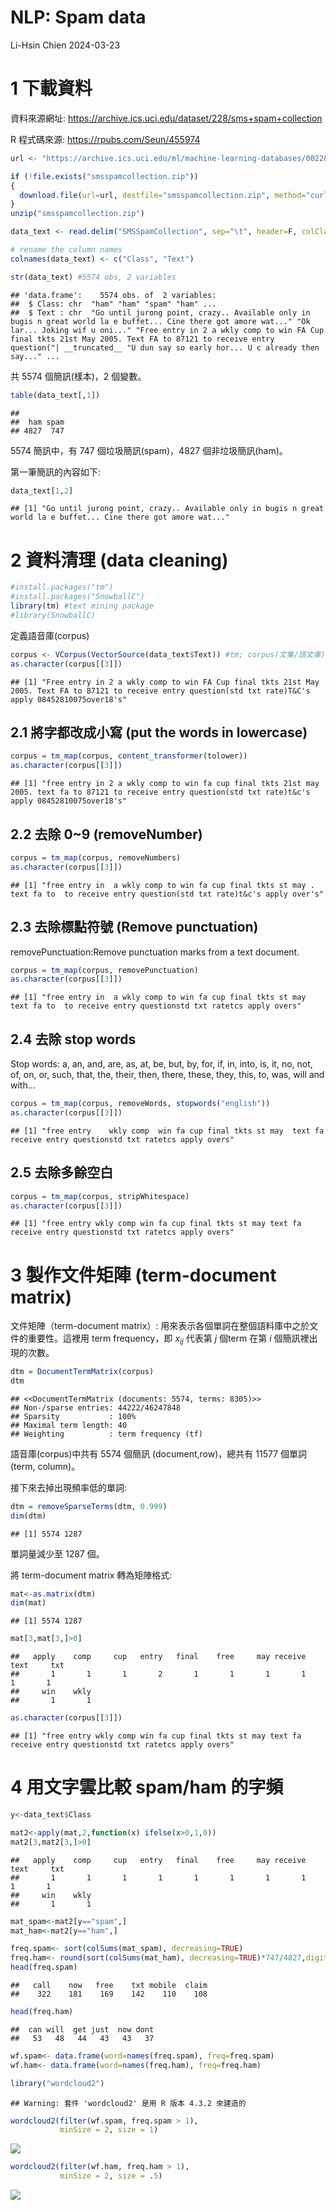 NLP: Spam data
================
Li-Hsin Chien
2024-03-23

# 1 下載資料

資料來源網址:
<https://archive.ics.uci.edu/dataset/228/sms+spam+collection>

R 程式碼來源: <https://rpubs.com/Seun/455974>

``` r
url <- "https://archive.ics.uci.edu/ml/machine-learning-databases/00228/smsspamcollection.zip"

if (!file.exists("smsspamcollection.zip")) 
{
  download.file(url=url, destfile="smsspamcollection.zip", method="curl")
}
unzip("smsspamcollection.zip")

data_text <- read.delim("SMSSpamCollection", sep="\t", header=F, colClasses="character", quote="")

# rename the column names
colnames(data_text) <- c("Class", "Text")

str(data_text) #5574 obs, 2 variables
```

    ## 'data.frame':    5574 obs. of  2 variables:
    ##  $ Class: chr  "ham" "ham" "spam" "ham" ...
    ##  $ Text : chr  "Go until jurong point, crazy.. Available only in bugis n great world la e buffet... Cine there got amore wat..." "Ok lar... Joking wif u oni..." "Free entry in 2 a wkly comp to win FA Cup final tkts 21st May 2005. Text FA to 87121 to receive entry question("| __truncated__ "U dun say so early hor... U c already then say..." ...

共 5574 個簡訊(樣本)，2 個變數。

``` r
table(data_text[,1])
```

    ## 
    ##  ham spam 
    ## 4827  747

5574 簡訊中，有 747 個垃圾簡訊(spam)，4827 個非垃圾簡訊(ham)。

第一筆簡訊的內容如下:

``` r
data_text[1,2]
```

    ## [1] "Go until jurong point, crazy.. Available only in bugis n great world la e buffet... Cine there got amore wat..."

# 2 資料清理 (data cleaning)

``` r
#install.packages("tm")
#install.packages("SnowballC")
library(tm) #text mining package
#library(SnowballC)
```

定義語音庫(corpus)

``` r
corpus <- VCorpus(VectorSource(data_text$Text)) #tm; corpus(文集/語文庫)
as.character(corpus[[3]])
```

    ## [1] "Free entry in 2 a wkly comp to win FA Cup final tkts 21st May 2005. Text FA to 87121 to receive entry question(std txt rate)T&C's apply 08452810075over18's"

## 2.1 將字都改成小寫 (put the words in lowercase)

``` r
corpus = tm_map(corpus, content_transformer(tolower))
as.character(corpus[[3]])
```

    ## [1] "free entry in 2 a wkly comp to win fa cup final tkts 21st may 2005. text fa to 87121 to receive entry question(std txt rate)t&c's apply 08452810075over18's"

## 2.2 去除 0~9 (removeNumber)

``` r
corpus = tm_map(corpus, removeNumbers)
as.character(corpus[[3]])
```

    ## [1] "free entry in  a wkly comp to win fa cup final tkts st may . text fa to  to receive entry question(std txt rate)t&c's apply over's"

## 2.3 去除標點符號 (Remove punctuation)

removePunctuation:Remove punctuation marks from a text document.

``` r
corpus = tm_map(corpus, removePunctuation)
as.character(corpus[[3]])
```

    ## [1] "free entry in  a wkly comp to win fa cup final tkts st may  text fa to  to receive entry questionstd txt ratetcs apply overs"

## 2.4 去除 stop words

Stop words: a, an, and, are, as, at, be, but, by, for, if, in, into, is,
it, no, not, of, on, or, such, that, the, their, then, there, these,
they, this, to, was, will and with…

``` r
corpus = tm_map(corpus, removeWords, stopwords("english"))
as.character(corpus[[3]])
```

    ## [1] "free entry    wkly comp  win fa cup final tkts st may  text fa    receive entry questionstd txt ratetcs apply overs"

## 2.5 去除多餘空白

``` r
corpus = tm_map(corpus, stripWhitespace)
as.character(corpus[[3]])
```

    ## [1] "free entry wkly comp win fa cup final tkts st may text fa receive entry questionstd txt ratetcs apply overs"

# 3 製作文件矩陣 (term-document matrix)

文件矩陣（term-document matrix）:
用來表示各個單詞在整個語料庫中之於文件的重要性。這裡用 term
frequency，即 $x_{ij}$ 代表第 $j$ 個term 在第 $i$ 個簡訊裡出現的次數。

``` r
dtm = DocumentTermMatrix(corpus)
dtm
```

    ## <<DocumentTermMatrix (documents: 5574, terms: 8305)>>
    ## Non-/sparse entries: 44222/46247848
    ## Sparsity           : 100%
    ## Maximal term length: 40
    ## Weighting          : term frequency (tf)

語音庫(corpus)中共有 5574 個簡訊 (document,row)，總共有 11577 個單詞
(term, column)。

接下來去掉出現頻率低的單詞:

``` r
dtm = removeSparseTerms(dtm, 0.999)
dim(dtm)
```

    ## [1] 5574 1287

單詞量減少至 1287 個。

將 term-document matrix 轉為矩陣格式:

``` r
mat<-as.matrix(dtm)
dim(mat)
```

    ## [1] 5574 1287

``` r
mat[3,mat[3,]>0]
```

    ##   apply    comp     cup   entry   final    free     may receive    text     txt 
    ##       1       1       1       2       1       1       1       1       1       1 
    ##     win    wkly 
    ##       1       1

``` r
as.character(corpus[[3]])
```

    ## [1] "free entry wkly comp win fa cup final tkts st may text fa receive entry questionstd txt ratetcs apply overs"

# 4 用文字雲比較 spam/ham 的字頻

``` r
y<-data_text$Class

mat2<-apply(mat,2,function(x) ifelse(x>0,1,0))
mat2[3,mat2[3,]>0]
```

    ##   apply    comp     cup   entry   final    free     may receive    text     txt 
    ##       1       1       1       1       1       1       1       1       1       1 
    ##     win    wkly 
    ##       1       1

``` r
mat_spam<-mat2[y=="spam",]
mat_ham<-mat2[y=="ham",]

freq.spam<- sort(colSums(mat_spam), decreasing=TRUE)
freq.ham<- round(sort(colSums(mat_ham), decreasing=TRUE)*747/4827,digits=0)
head(freq.spam)
```

    ##   call    now   free    txt mobile  claim 
    ##    322    181    169    142    110    108

``` r
head(freq.ham)
```

    ##  can will  get just  now dont 
    ##   53   48   44   43   43   37

``` r
wf.spam<- data.frame(word=names(freq.spam), freq=freq.spam)
wf.ham<- data.frame(word=names(freq.ham), freq=freq.ham)

library("wordcloud2")
```

    ## Warning: 套件 'wordcloud2' 是用 R 版本 4.3.2 來建造的

``` r
wordcloud2(filter(wf.spam, freq.spam > 1), 
           minSize = 2, size = 1)
```

![](NLP_spam_files/figure-gfm/unnamed-chunk-16-1.png)<!-- -->

``` r
wordcloud2(filter(wf.ham, freq.ham > 1), 
           minSize = 2, size = .5)
```

![](NLP_spam_files/figure-gfm/unnamed-chunk-16-2.png)<!-- -->
